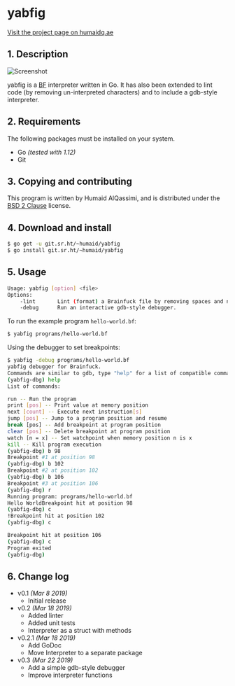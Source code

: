 # yabfig
[Visit the project page on humaidq.ae](https://humaidq.ae/projects/yabfig/)
## 1. Description
![Screenshot](https://humaidq.ae/projects/screenshots/yabfig.jpg)

yabfig is a [BF](https://en.wikipedia.org/wiki/brainfuck) 
interpreter written in Go. It has also been extended to lint
code (by removing un-interpreted characters) and to include a gdb-style
interpreter.

## 2. Requirements

The following packages must be installed on your system.

- Go *(tested with 1.12)*
- Git

## 3. Copying and contributing

This program is written by Humaid AlQassimi,
and is distributed under the
[BSD 2 Clause](https://humaidq.ae/license/bsd-2-clause) license.  

## 4. Download and install

```sh
$ go get -u git.sr.ht/~humaid/yabfig
$ go install git.sr.ht/~humaid/yabfig
```

## 5. Usage

```sh
Usage: yabfig [option] <file>
Options:
	-lint		Lint (format) a Brainfuck file by removing spaces and non-instruction characters and output it to standard output.
	-debug		Run an interactive gdb-style debugger.
```
To run the example program `hello-world.bf`:
```sh
$ yabfig programs/hello-world.bf
```
Using the debugger to set breakpoints:
```sh
$ yabfig -debug programs/hello-world.bf
yabfig debugger for Brainfuck.
Commands are similar to gdb, type "help" for a list of compatible commands.
(yabfig-dbg) help
List of commands:

run -- Run the program
print [pos] -- Print value at memory position
next [count] -- Execute next instruction[s]
jump [pos] -- Jump to a program position and resume
break [pos] -- Add breakpoint at program position
clear [pos] -- Delete breakpoint at program position
watch [n = x] -- Set watchpoint when memory position n is x
kill -- Kill program execution
(yabfig-dbg) b 98
Breakpoint #1 at position 98
(yabfig-dbg) b 102
Breakpoint #2 at position 102
(yabfig-dbg) b 106
Breakpoint #3 at position 106
(yabfig-dbg) r
Running program: programs/hello-world.bf
Hello WorldBreakpoint hit at position 98
(yabfig-dbg) c
!Breakpoint hit at position 102
(yabfig-dbg) c

Breakpoint hit at position 106
(yabfig-dbg) c
Program exited
(yabfig-dbg) 
```

## 6. Change log

- v0.1 *(Mar 8 2019)*
  - Initial release
- v0.2 *(Mar 18 2019)*
  - Added linter
  - Added unit tests
  - Interpreter as a struct with methods
- v0.2.1 *(Mar 18 2019)*
  - Add GoDoc
  - Move Interpreter to a separate package
- v0.3 *(Mar 22 2019)*
  - Add a simple gdb-style debugger
  - Improve interpreter functions

